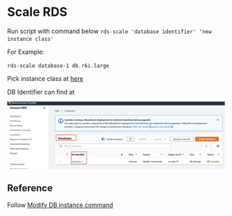 # Scale RDS 
Run script with command below
`rds-scale 'database identifier' 'new instance class'`

For Example:

`rds-scale database-1 db.r6i.large`

Pick instance class at [here](https://docs.aws.amazon.com/AmazonRDS/latest/UserGuide/Concepts.DBInstanceClass.html)

DB Identifier can find at

![image](./images/dbidentifier.png)

## Reference
Follow [Modify DB instance command](https://docs.aws.amazon.com/cli/latest/reference/rds/modify-db-instance.html)